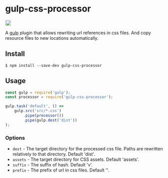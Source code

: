 <div style="text-center">
<h1 style="text-center">gulp-css-processor</h1>
<a href="https://badge.fury.io/js/gulp-css-processor"><img src="https://badge.fury.io/js/gulp-css-processor.svg" alt="npm version" height="18"></a>
</div>

A [gulp](http://gulpjs.com/) plugin that allows rewriting url references in css files. And copy resource files to new locations automatically.

## Install

```
$ npm install --save-dev gulp-css-processor
```

## Usage

```js
const gulp = require('gulp');
const processor = require('gulp-css-processor');

gulp.task('default', () =>
	gulp.src('src/*.css')
		.pipe(processor())
		.pipe(gulp.dest('dist'))
);
```

### Options
- `dest` - The target directory for the processed css file. Paths are rewritten relatively to that directory. Default 'dist'.
- `assets` - The target directory for CSS assets. Default 'assets'.
- `suffix` - The suffix of hash. Default 'v'.
- `prefix` - The prefix of url in css files. Default ''.
